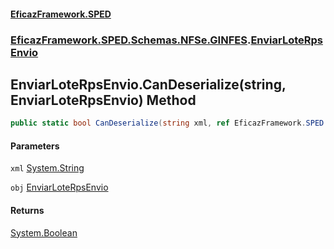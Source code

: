 #### [EficazFramework.SPED](EficazFrameworkSPED.md 'EficazFramework SPED')
### [EficazFramework.SPED.Schemas.NFSe.GINFES](EficazFramework.SPED.Schemas.NFSe.GINFES.md 'EficazFramework.SPED.Schemas.NFSe.GINFES').[EnviarLoteRpsEnvio](EficazFramework.SPED.Schemas.NFSe.GINFES/EnviarLoteRpsEnvio.md 'EficazFramework.SPED.Schemas.NFSe.GINFES.EnviarLoteRpsEnvio')

## EnviarLoteRpsEnvio.CanDeserialize(string, EnviarLoteRpsEnvio) Method

```csharp
public static bool CanDeserialize(string xml, ref EficazFramework.SPED.Schemas.NFSe.GINFES.EnviarLoteRpsEnvio obj);
```
#### Parameters

<a name='EficazFramework.SPED.Schemas.NFSe.GINFES.EnviarLoteRpsEnvio.CanDeserialize(string,EficazFramework.SPED.Schemas.NFSe.GINFES.EnviarLoteRpsEnvio).xml'></a>

`xml` [System.String](https://docs.microsoft.com/en-us/dotnet/api/System.String 'System.String')

<a name='EficazFramework.SPED.Schemas.NFSe.GINFES.EnviarLoteRpsEnvio.CanDeserialize(string,EficazFramework.SPED.Schemas.NFSe.GINFES.EnviarLoteRpsEnvio).obj'></a>

`obj` [EnviarLoteRpsEnvio](EficazFramework.SPED.Schemas.NFSe.GINFES/EnviarLoteRpsEnvio.md 'EficazFramework.SPED.Schemas.NFSe.GINFES.EnviarLoteRpsEnvio')

#### Returns
[System.Boolean](https://docs.microsoft.com/en-us/dotnet/api/System.Boolean 'System.Boolean')